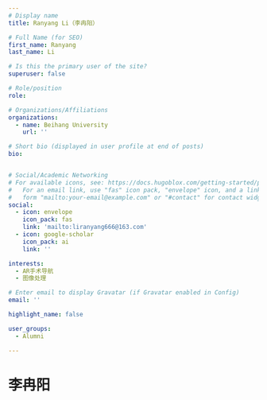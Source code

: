 ```yaml
---
# Display name
title: Ranyang Li（李冉阳）

# Full Name (for SEO)
first_name: Ranyang
last_name: Li

# Is this the primary user of the site?
superuser: false

# Role/position
role: 

# Organizations/Affiliations
organizations:
  - name: Beihang University
    url: ''

# Short bio (displayed in user profile at end of posts)
bio: 


# Social/Academic Networking
# For available icons, see: https://docs.hugoblox.com/getting-started/page-builder/#icons
#   For an email link, use "fas" icon pack, "envelope" icon, and a link in the
#   form "mailto:your-email@example.com" or "#contact" for contact widget.
social: 
  - icon: envelope
    icon_pack: fas
    link: 'mailto:liranyang666@163.com'
  - icon: google-scholar
    icon_pack: ai
    link: ''

interests:
  - AR手术导航
  - 图像处理

# Enter email to display Gravatar (if Gravatar enabled in Config)
email: ''

highlight_name: false

user_groups: 
  - Alumni

---
```


# 李冉阳

